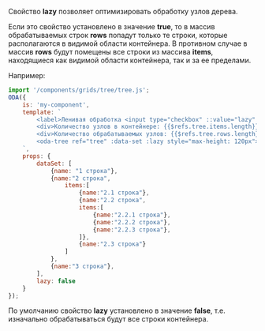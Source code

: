 Свойство **lazy** позволяет оптимизировать обработку узлов дерева.

Если это свойство установлено в значение **true**, то в массив обрабатываемых строк **rows** попадут только те строки, которые располагаются в видимой области контейнера. В противном случае в массив **rows** будут помещены все строки из массива **items**, находящиеся как видимой области контейнера, так и за ее пределами.

Например:

```javascript _run_line_edit_loadoda_[my-component.js]_h=140_
import '/components/grids/tree/tree.js';
ODA({
    is: 'my-component',
    template: `
        <label>Ленивая обработка <input type="checkbox" ::value="lazy" ></label>
        <div>Количество узлов в контейнере: {{$refs.tree.items.length}}</div>
        <div>Количество обрабатываемых узлов: {{$refs.tree.rows.length}}</div>
        <oda-tree ref="tree" :data-set :lazy style="max-height: 120px"></oda-tree>
    `,
    props: {
        dataSet: [
            {name: "1 строка"},
            {name:"2 строка",
                items:[
                    {name:"2.1 строка"},
                    {name:"2.2 строка",
                    items:[
                        {name:"2.2.1 строка"},
                        {name:"2.2.2 строка"},
                        {name:"2.2.3 строка"},
                    ]},
                    {name:"2.3 строка"}
                ]
            },
            {name:"3 строка"},
        ],
        lazy: false
    }
});
```

По умолчанию свойство **lazy** установлено в значение **false**, т.е. изначально обрабатываться будут все строки контейнера.